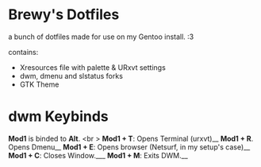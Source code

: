 # Brewy's Dotfiles
a bunch of dotfiles made for use on my Gentoo install. :3

contains:

- Xresources file with palette & URxvt settings
- dwm, dmenu and slstatus forks
- GTK Theme

# dwm Keybinds
**Mod1** is binded to **Alt**. <br \>
**Mod1 + T**: Opens Terminal (urxvt)__
**Mod1 + R**. Opens Dmenu__
**Mod1 + E**: Opens browser (Netsurf, in my setup's case)__
**Mod1 + C**: Closes Window.___
**Mod1 + M**: Exits DWM.__
